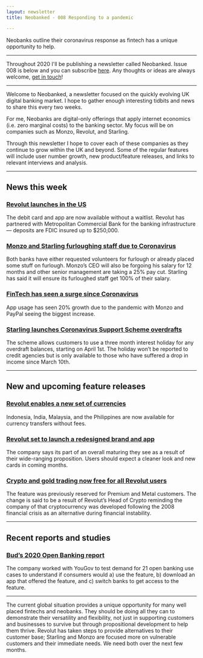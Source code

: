 ```yaml
---
layout: newsletter
title: Neobanked - 008 Responding to a pandemic

---
```


Neobanks outline their coronavirus response as fintech has a unique opportunity to help.

---

Throughout 2020 I'll be publishing a newsletter called Neobanked. Issue 008 is below and you can subscribe [here](https://neobanked.substack.com). Any thoughts or ideas are always welcome, [get in touch](murdo.connochie@gmail.com)!

---

Welcome to Neobanked, a newsletter focused on the quickly evolving UK digital banking market. I hope to gather enough interesting tidbits and news to share this every two weeks.

For me, Neobanks are digital-only offerings that apply internet economics (i.e. zero marginal costs) to the banking sector. My focus will be on companies such as Monzo, Revolut, and Starling. 

Through this newsletter I hope to cover each of these companies as they continue to grow within the UK and beyond. Some of the regular features will include user number growth, new product/feature releases, and links to relevant interviews and analysis.

---

## News this week

### [Revolut launches in the US](https://techcrunch.com/2020/03/24/revolut-launches-its-neobank-in-the-us/)
The debit card and app are now available without a waitlist. Revolut has partnered with Metropolitan Commercial Bank for the banking infrastructure — deposits are FDIC insured up to $250,000.

### [Monzo and Starling furloughing staff due to Coronavirus](https://www.altfi.com/article/6376_monzo-and-starling-to-furlough-staff-amid-coronavirus-outbreak)
Both banks have either requested volunteers for furlough or already placed some stuff on furlough. Monzo’s CEO will also be forgoing his salary for 12 months and other senior management are taking a 25% pay cut. Starling has said it will ensure its furloughed staff get 100% of their salary.

### [FinTech has seen a surge since Coronavirus](https://www.altfi.com/article/6386_finance-apps-see-20-coronavirus-surge-with-paypal-monzo-and-barclays-taking-the-lead)
App usage has seen 20% growth due to the pandemic with Monzo and PayPal seeing the biggest increase.

### [Starling launches Coronavirus Support Scheme overdrafts](https://www.starlingbank.com/current-account/overdraft/coronavirus-support-scheme/)
The scheme allows customers to use a three month interest holiday for any overdraft balances, starting on April 1st. The holiday won’t be reported to credit agencies but is only available to those who have suffered a drop in income since March 10th.

---

## New and upcoming feature releases

### [Revolut enables a new set of currencies](https://twitter.com/RevolutApp/status/1242166344986120192?s=20)
Indonesia, India, Malaysia, and the Philippines are now available for currency transfers without fees.

### [Revolut set to launch a redesigned brand and app](https://blog.revolut.com/were-getting-a-fresh-new-look-at-revolut/)
The company says its part of an overall maturing they see as a result of their wide-ranging proposition. Users should expect a cleaner look and new cards in coming months. 

### [Crypto and gold trading now free for all Revolut users](https://fintechranking.com/2020/04/02/revolut-makes-crypto-and-gold-trading-free-for-all-customers/)
The feature was previously reserved for Premium and Metal customers. The change is said to be a result of Revolut’s Head of Crypto reminding the company of that cryptocurrency was developed following the 2008 financial crisis as an alternative during financial instability. 

---

## Recent reports and studies

### [Bud’s 2020 Open Banking report](https://hub.thisisbud.com/hubfs/Downloadable-assets/Bud-Beyond-Open-Banking-2020.pdf)
The company worked with YouGov to test demand for 21 open banking use cases to understand if consumers would a) use the feature, b) download an app that offered the feature, and c) switch banks to get access to the feature.

---

The current global situation provides a unique opportunity for many well placed fintechs and neobanks. They should be doing all they can to demonstrate their versatility and flexibility, not just in supporting customers and businesses to survive but through propositional development to help them thrive. Revolut has taken steps to provide alternatives to their customer base; Starling and Monzo are focused more on vulnerable customers and their immediate needs. We need both over the next few months. 
